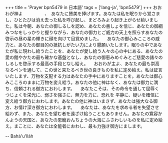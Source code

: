 +++
title = 'Prayer bpn5479 in 日本語'
tags = ['lang-ja', 'bpn5479']
+++
おおわが神よ　　　　　、　あなたに賛美を捧げます。あなたは私を眠りから覚さまし、ひとたびは消え去った私を呼び起し、まどろみより起き上がらせ給いました。私は今朝、あなたの御しるしを認め、あなたの書しょを信じ、あなたの御綱みつなをしっかりと握りながら、あなたの御力とご威力の天上を照らすあなたの啓示の昼の星の輝きに顔を向けて目覚めました。
　あなたの御心みこころの威力と、あなたの御目的の抵抗しがたい力により懇願いたします。眠りの中であなたが私に現わし給うたことを、あなたが愛し給う人々の心の中にある、あなたの愛の館やかたの最も確かな基盤となし、あなたの御恵みめぐみとご慈愛の諸々のしるしを啓示する最高の手段となし給え。
　おおわが主よ、あなたの最も崇高なるペンを通して、この世と来たるべき世の良きものを私に定め給え。私は証言いたします、万物を支配する力はあなたの手中にありますことを。あなたは御心みこころのままに万物を変え給う。あなたの他に神はなく、あなたは御力に満ち、信頼される御方におわします。
　あなたこそは、その命令を通して屈辱くつじょくを栄光に、弱さを強さに、無力を力に、恐れを
平静に、疑いを確信に変え給う御方におわします。あなたの他に神はいまさず、あなたは強大なる御方、お情け深き御方におわします。
　あなたは、あなたを求める者を失望させ給わず、また、あなたを望む者を遠ざけ給うこともありません。あなたの寛容かんようの天国と、あなたの恩寵おんちょうの大海にふさわしいものを私に定め給え。まことに、あなたは全能者におわし、最も力強き御方にまします。

-- Bahá'u'lláh
